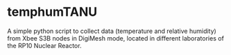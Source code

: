 # temphumTANU
A simple python script to collect data (temperature and relative humidity) from Xbee S3B nodes in DigiMesh mode, located in different laboratories of the RP10 Nuclear Reactor.
